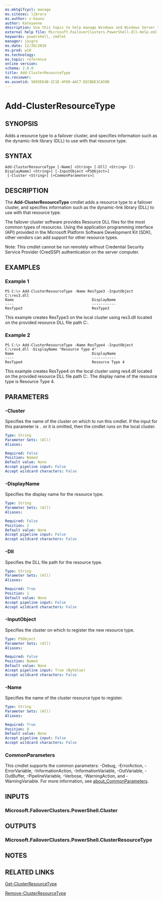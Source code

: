 ```yaml
---
ms.mktglfcycl: manage
ms.sitesec: library
ms.author: v-kaunu
author: Kateyanne
description: Use this topic to help manage Windows and Windows Server technologies with Windows PowerShell.
external help file: Microsoft.FailoverClusters.PowerShell.dll-Help.xml
keywords: powershell, cmdlet
manager: jasgro
ms.date: 12/20/2016
ms.prod: w10
ms.technology: 
ms.topic: reference
online version: 
schema: 2.0.0
title: Add-ClusterResourceType
ms.reviewer:
ms.assetid: 5093EE4B-2C1E-4F89-AAC7-EECBDE3CA59B
---
```


# Add-ClusterResourceType

## SYNOPSIS
Adds a resource type to a failover cluster, and specifies information such as the dynamic-link library (DLL) to use with that resource type.

## SYNTAX

```
Add-ClusterResourceType [-Name] <String> [-Dll] <String> [[-DisplayName] <String>] [-InputObject <PSObject>]
 [-Cluster <String>] [<CommonParameters>]
```

## DESCRIPTION
The **Add-ClusterResourceType** cmdlet adds a resource type to a failover cluster, and specifies information such as the dynamic-link library (DLL) to use with that resource type.

The failover cluster software provides Resource DLL files for the most common types of resources.
Using the application programming interface (API) provided in the Microsoft Platform Software Development Kit (SDK), other vendors can add support for other resource types.

Note: This cmdlet cannot be run remotely without Credential Security Service Provider (CredSSP) authentication on the server computer.

## EXAMPLES

### Example 1
```
PS C:\> Add-ClusterResourceType -Name ResType3 -InputObject C:\res3.dll
Name                                    DisplayName 
----                                    ----------- 
ResType3                                ResType3
```

This example creates ResType3 on the local cluster using res3.dll located on the provided resource DLL file path C:\.

### Example 2
```
PS C:\> Add-ClusterResourceType -Name ResType4 -InputObject C:\res4.dll -DisplayName "Resource Type 4"
Name                                    DisplayName 
----                                    ----------- 
ResType4                                Resource Type 4
```

This example creates ResType4 on the local cluster using res4.dll located on the provided resource DLL file path C:\.
The display name of the resource type is Resource Type 4.

## PARAMETERS

### -Cluster
Specifies the name of the cluster on which to run this cmdlet.
If the input for this parameter is `.` or it is omitted, then the cmdlet runs on the local cluster.

```yaml
Type: String
Parameter Sets: (All)
Aliases: 

Required: False
Position: Named
Default value: None
Accept pipeline input: False
Accept wildcard characters: False
```

### -DisplayName
Specifies the display name for the resource type.

```yaml
Type: String
Parameter Sets: (All)
Aliases: 

Required: False
Position: 2
Default value: None
Accept pipeline input: False
Accept wildcard characters: False
```

### -Dll
Specifies the DLL file path for the resource type.

```yaml
Type: String
Parameter Sets: (All)
Aliases: 

Required: True
Position: 1
Default value: None
Accept pipeline input: False
Accept wildcard characters: False
```

### -InputObject
Specifies the cluster on which to register the new resource type.

```yaml
Type: PSObject
Parameter Sets: (All)
Aliases: 

Required: False
Position: Named
Default value: None
Accept pipeline input: True (ByValue)
Accept wildcard characters: False
```

### -Name
Specifies the name of the cluster resource type to register.

```yaml
Type: String
Parameter Sets: (All)
Aliases: 

Required: True
Position: 0
Default value: None
Accept pipeline input: False
Accept wildcard characters: False
```

### CommonParameters
This cmdlet supports the common parameters: -Debug, -ErrorAction, -ErrorVariable, -InformationAction, -InformationVariable, -OutVariable, -OutBuffer, -PipelineVariable, -Verbose, -WarningAction, and -WarningVariable. For more information, see [about_CommonParameters](https://go.microsoft.com/fwlink/?LinkID=113216).

## INPUTS

### Microsoft.FailoverClusters.PowerShell.Cluster

## OUTPUTS

### Microsoft.FailoverClusters.PowerShell.ClusterResourceType

## NOTES

## RELATED LINKS

[Get-ClusterResourceType](./Get-ClusterResourceType.md)

[Remove-ClusterResourceType](./Remove-ClusterResourceType.md)

